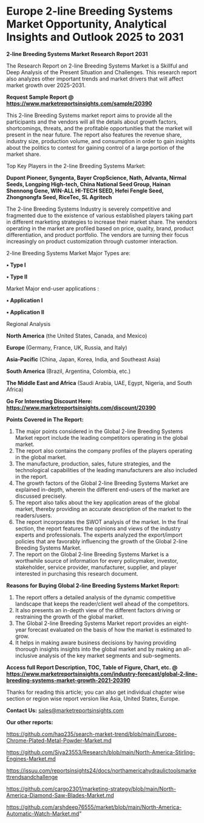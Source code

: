 # Europe 2-line Breeding Systems Market Opportunity, Analytical Insights and Outlook 2025 to 2031

<strong>2-line Breeding Systems Market Research Report 2031</strong>

The Research Report on 2-line Breeding Systems Market is a Skillful and Deep Analysis of the Present Situation and Challenges. This research report also analyzes other important trends and market drivers that will affect market growth over 2025-2031.

<strong>Request Sample Report @ <a href=https://www.marketreportsinsights.com/sample/20390>https://www.marketreportsinsights.com/sample/20390</a></strong>

This 2-line Breeding Systems market report aims to provide all the participants and the vendors will all the details about growth factors, shortcomings, threats, and the profitable opportunities that the market will present in the near future. The report also features the revenue share, industry size, production volume, and consumption in order to gain insights about the politics to contest for gaining control of a large portion of the market share.

Top Key Players in the 2-line Breeding Systems Market:

<strong>Dupont Pioneer, Syngenta, Bayer CropScience, Nath, Advanta, Nirmal Seeds, Longping High-tech, China National Seed Group, Hainan Shennong Gene, WIN-ALL HI-TECH SEED, Hefei Fengle Seed, Zhongnongfa Seed, RiceTec, SL Agritech</strong>

The 2-line Breeding Systems Industry is severely competitive and fragmented due to the existence of various established players taking part in different marketing strategies to increase their market share. The vendors operating in the market are profiled based on price, quality, brand, product differentiation, and product portfolio. The vendors are turning their focus increasingly on product customization through customer interaction.

2-line Breeding Systems Market Major Types are:

<strong>• Type I

• Type II</strong>

Market Major end-user applications :

<strong>• Application I

• Application II</strong>

Regional Analysis

</u><strong><b>North America</b></strong> (the United States, Canada, and Mexico)

<strong><b>Europe </b></strong>(Germany, France, UK, Russia, and Italy)

<strong><b>Asia-Pacific</b></strong> (China, Japan, Korea, India, and Southeast Asia)

<strong><b>South America</b></strong> (Brazil, Argentina, Colombia, etc.)

<strong><b>The Middle East and Africa</b></strong> (Saudi Arabia, UAE, Egypt, Nigeria, and South Africa)

<strong>Go For Interesting Discount Here: <a href=https://www.marketreportsinsights.com/discount/20390>https://www.marketreportsinsights.com/discount/20390</a></strong>

<strong>Points Covered in The Report:</strong>
<ol>
  <li>The major points considered in the Global 2-line Breeding Systems Market report include the leading competitors operating in the global market.</li>
  <li>The report also contains the company profiles of the players operating in the global market.</li>
  <li>The manufacture, production, sales, future strategies, and the technological capabilities of the leading manufacturers are also included in the report.</li>
  <li>The growth factors of the Global 2-line Breeding Systems Market are explained in-depth, wherein the different end-users of the market are discussed precisely.</li>
  <li>The report also talks about the key application areas of the global market, thereby providing an accurate description of the market to the readers/users.</li>
  <li>The report incorporates the SWOT analysis of the market. In the final section, the report features the opinions and views of the industry experts and professionals. The experts analyzed the export/import policies that are favorably influencing the growth of the Global 2-line Breeding Systems Market.</li>
  <li>The report on the Global 2-line Breeding Systems Market is a worthwhile source of information for every policymaker, investor, stakeholder, service provider, manufacturer, supplier, and player interested in purchasing this research document.</li>
</ol>
<strong>Reasons for Buying Global 2-line Breeding Systems Market Report:</strong>

<ol>
  <li>The report offers a detailed analysis of the dynamic competitive landscape that keeps the reader/client well ahead of the competitors.</li>
  <li>It also presents an in-depth view of the different factors driving or restraining the growth of the global market.</li>
  <li>The Global 2-line Breeding Systems Market report provides an eight-year forecast evaluated on the basis of how the market is estimated to grow.</li>
  <li>It helps in making aware business decisions by having providing thorough insights insights into the global market and by making an all-inclusive analysis of the key market segments and sub-segments.</li>
</ol>
<strong>Access full Report Description, TOC, Table of Figure, Chart, etc. @ <a href=https://www.marketreportsinsights.com/industry-forecast/global-2-line-breeding-systems-market-growth-2021-20390>https://www.marketreportsinsights.com/industry-forecast/global-2-line-breeding-systems-market-growth-2021-20390</a></strong>


Thanks for reading this article; you can also get individual chapter wise section or region wise report version like Asia, United States, Europe.

<strong>Contact Us:</strong>
sales@marketreportsinsights.com

<strong>Our other reports:</strong>

<a href=https://github.com/haq235/search-market-trend/blob/main/Europe-Chrome-Plated-Metal-Powder-Market.md>https://github.com/haq235/search-market-trend/blob/main/Europe-Chrome-Plated-Metal-Powder-Market.md</a>

<a href=https://github.com/Siya23553/Research/blob/main/North-America-Stirling-Engines-Market.md>https://github.com/Siya23553/Research/blob/main/North-America-Stirling-Engines-Market.md</a>

<a href=https://issuu.com/reportsinsights24/docs/northamericahydraulictoolsmarkettrendsandchallenge>https://issuu.com/reportsinsights24/docs/northamericahydraulictoolsmarkettrendsandchallenge</a>

<a href=https://github.com/cargo2301/marketing-strategy/blob/main/North-America-Diamond-Saw-Blades-Market.md>https://github.com/cargo2301/marketing-strategy/blob/main/North-America-Diamond-Saw-Blades-Market.md</a>

<a href=https://github.com/arshdeep76555/market/blob/main/North-America-Automatic-Watch-Market.md>https://github.com/arshdeep76555/market/blob/main/North-America-Automatic-Watch-Market.md</a>"
